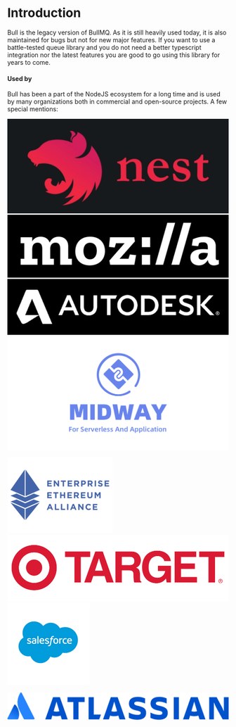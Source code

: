 # Introduction

Bull is the legacy version of BullMQ. As it is still heavily used today, it is also maintained for bugs but not for new major features. If you want to use a battle-tested queue library and you do not need a better typescript integration nor the latest features you are good to go using this library for years to come.

#### Used by

Bull has been a part of the NodeJS ecosystem for a long time and is used by many organizations both in commercial and open-source projects. A few special mentions:

![](<../.gitbook/assets/Screenshot 2022-02-15 at 11.32.39 (1).png>)![](<../.gitbook/assets/mozilla-logo-bw-rgb (2).png>)![](../.gitbook/assets/autodesk-logo-white.png)![](../.gitbook/assets/midwayjs-logo.png)

![](<../.gitbook/assets/entethalliance-logo (1).png>)![](../.gitbook/assets/kisspng-logo-retail-target-corporation-advertising-5ae5ef43944c89.3404142515250184356074.png)![](../.gitbook/assets/salesforce-logo.png)

![](../.gitbook/assets/Atlassian-horizontal-blue-rgb.webp)
